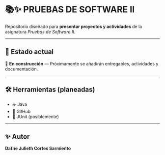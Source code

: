 
# 📚✨ PRUEBAS DE SOFTWARE II
Repositorio diseñado para **presentar proyectos y actividades** de la asignatura _Pruebas de Software II_.  

---

## 📅 Estado actual
🚧 **En construcción** — Próximamente se añadirán entregables, actividades y documentación.

---

## 🛠 Herramientas (planeadas)
- ☕ Java  
- 🐙 GitHub  
- 🧪 JUnit (posiblemente)

---

## ✨ Autor
**Dafne Julieth Cortes Sarmiento**  
